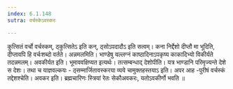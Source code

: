 ```yaml
---
index: 6.1.148
sutra: वर्चस्केऽवस्करः

---
```

 कुत्सितं वर्चो वर्चस्कम्, ठ्कुत्सितेऽ इति कन्, ठ्सोऽपदादौऽ इति सत्वम्। कना निर्द्देशो दीप्तौ मा भूदिति, दीप्तावपि हि वर्चःशब्दो वर्तते। अन्नमलमिति। भाण्डेषु यल्लग्नं काष्ठादिनाऽपकृष्य काकादिभ्यो विकीर्यते तदन्नमलम्। अवकीर्यत इति। भूमाववक्षिप्यत इत्यर्थः। तत्सम्बन्धाद् देशोपीति। यत्र भाण्डानि परिमृज्यन्ते देशे स देशः। तथा च याज्ञवल्कयः -  ठ्सम्मार्जितावस्करया व्यये चामुक्तहस्तयाऽ इति। अपर आह -पुरीषं वर्चस्कं तद्देशश्चेति। अवकर इति। ब्रह्मचारिणः स्त्रियां रेतः सेकौअवकरः, यतोऽवकीर्णो भवति ॥
